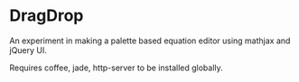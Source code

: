 # DragDrop
An experiment in making a palette based equation editor using mathjax and jQuery UI.

Requires coffee, jade, http-server to be installed globally.